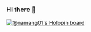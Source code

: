 ### Hi there 👋

[![@namang01's Holopin board](https://holopin.io/api/user/board?user=namang01)](https://holopin.io/@namang01)

<!--
**naman1gupta/naman1gupta** is a ✨ _special_ ✨ repository because its `README.md` (this file) appears on your GitHub profile.

Here are some ideas to get you started:

- 🔭 I’m currently working on ...
- 🌱 I’m currently learning ...
- 👯 I’m looking to collaborate on ...
- 🤔 I’m looking for help with ...
- 💬 Ask me about ...
- 📫 How to reach me: ...
- 😄 Pronouns: ...
- ⚡ Fun fact: ...
-->
